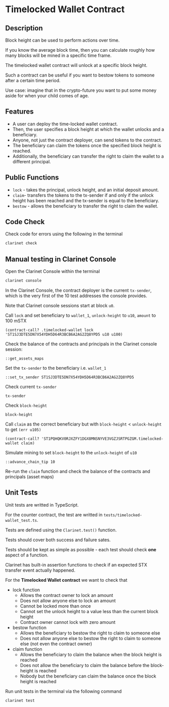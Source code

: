 # Timelocked Wallet Contract

## Description

Block height can be used to perform actions over time.

If you know the average block time, then you can calculate roughly how many blocks will be mined in a specific time frame.

The timelocked wallet contract will unlock at a specific block height.

Such a contract can be useful if you want to bestow tokens to someone after a certain time period.

Use case: imagine that in the crypto-future you want to put some money aside for when your child comes of age.

## Features

- A user can deploy the time-locked wallet contract.
- Then, the user specifies a block height at which the wallet unlocks and a beneficiary.
- Anyone, not just the contract deployer, can send tokens to the contract.
- The beneficiary can claim the tokens once the specified block height is reached.
- Additionally, the beneficiary can transfer the right to claim the wallet to a different principal.

## Public Functions

- `lock` - takes the principal, unlock height, and an initial deposit amount.
- `claim`- transfers the tokens to the tx-sender if and only if the unlock height has been reached and the tx-sender is equal to the beneficiary.
- `bestow` - allows the beneficiary to transfer the right to claim the wallet.


## Code Check

Check code for errors using the following in the terminal

```bash
clarinet check
```

## Manual testing in Clarinet Console

Open the Clarinet Console within the terminal

```bash
clarinet console
```

In the Clarinet Console, the contract deployer is the current `tx-sender`, which is the very first of the 10 test addresses the console provides.

Note that Clarinet console sessions start at block `u0`.

Call `lock` and set beneficiary to `wallet_1`, `unlock-height` to `u10`, `amount` to  100 mSTX
```clarinet
(contract-call? .timelocked-wallet lock 'ST1SJ3DTE5DN7X54YDH5D64R3BCB6A2AG2ZQ8YPD5 u10 u100)
```

Check the balance of the contracts and principals in the Clarinet console session:
```clarinet
::get_assets_maps
```

Set the `tx-sender` to the beneficiary i.e. `wallet_1`
```clarinet
::set_tx_sender ST1SJ3DTE5DN7X54YDH5D64R3BCB6A2AG2ZQ8YPD5
```

Check current `tx-sender`
```clarinet
tx-sender
```

Check `block-height`
```clarinet
block-height
```

Call `claim` as the correct beneficiary but with `block-height` < `unlock-height` to get `(err u105)`
```clarinet
(contract-call? 'ST1PQHQKV0RJXZFY1DGX8MNSNYVE3VGZJSRTPGZGM.timelocked-wallet claim)
```

Simulate mining to set `block-height` to the `unlock-height` of `u10`
```clarinet
::advance_chain_tip 10
```

Re-run the `claim` function and check the balance of the contracts and principals (asset maps)



## Unit Tests

Unit tests are writted in TypeScript.

For the counter contract, the test are writted in `tests/timelocked-wallet_test.ts`.

Tests are defined using the `Clarinet.test()` function.

Tests should cover both success and failure sates.

Tests should be kept as simple as possible - each test should check **one** aspect of a function.

Clarinet has built-in assertion functions to check if an expected STX transfer event actually happened.

For the **Timelocked Wallet contract** we want to check that
- lock function
  - Allows the contract owner to lock an amount
  - Does not allow anyone else to lock an amount
  - Cannot be locked more than once
  - Cannot set the unlock height to a value less than the current block height
  - Contract owner cannot lock with zero amount
- bestow function
  - Allows the beneficiary to bestow the right to claim to someone else
  - Does not allow anyone else to bestow the right to claim to someone else (not even the contract owner)
- claim function
  - Allows the beneficiary to claim the balance when the block height is reached
  - Does not allow the beneficiary to claim the balance before the block-height is reached
  - Nobody but the beneficiary can claim the balance once the block height is reached


Run unit tests in the terminal via the following command

```bash
clarinet test
```
